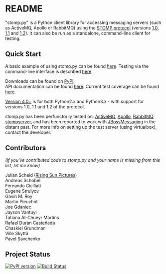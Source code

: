 README
======

"stomp.py" is a Python client library for accessing messaging servers (such as ActiveMQ, Apollo or RabbitMQ) using the [STOMP protocol](http://stomp.github.io) (versions [1.0](http://stomp.github.io/stomp-specification-1.0.html), [1.1](http://stomp.github.io/stomp-specification-1.1.html) and [1.2](http://stomp.github.io/stomp-specification-1.2.html)). It can also be run as a standalone, command-line client for testing.


Quick Start
-----------

A basic example of using stomp.py can be found [here](https://github.com/jasonrbriggs/stomp.py/wiki/Simple-Example). Testing via the command-line interface is described [here](https://github.com/jasonrbriggs/stomp.py/wiki/Command-Line-Access).

Downloads can be found on [PyPi](https://pypi.python.org/pypi/stomp.py).  
API documentation can be found [here](http://jasonrbriggs.github.io/stomp.py/index.html). Current test coverage can be found [here](http://jasonrbriggs.github.io/stomp.py/htmlcov/).

[Version 4.0+](https://pypi.python.org/pypi/stomp.py) is for both Python2.x and Python3.x - with support for versions 1.0, 1.1 and 1.2 of the protocol.

stomp.py has been perfunctorily tested on: [ActiveMQ](http://activemq.apache.org/), [Apollo](http://activemq.apache.org/apollo/), [RabbitMQ](http://www.rabbitmq.com), [stompserver](http://stompserver.rubyforge.org), and has been reported to work with [JBossMessaging](http://www.jboss.org/jbossmessaging) in the distant past. 
For more info on setting up the test server (using virtualbox), contact the developer.


Contributors
------------

_(If you've contributed code to stomp.py and your name is missing from this list, let me know)_

Julian Scheid ([Rising Sun Pictures](http://open.rsp.com.au/))  
Andreas Schobel  
Fernando Ciciliati  
Eugene Strulyov  
Gavin M. Roy  
Martin Pieuchot  
Joe Gdaniec  
Jayson Vantuyl  
Tatiana Al-Chueyr Martins  
Rafael Durán Casteñada  
Chaskiel Grundman  
Ville Skyttä  
Pavel Savchenko  

Project Status
--------------

[![PyPI version](https://badge.fury.io/py/stomp.py.svg)](https://badge.fury.io/py/stomp.py)
[![Build Status](https://travis-ci.org/jasonrbriggs/stomp.py.svg)](https://travis-ci.org/jasonrbriggs/stomp.py)
